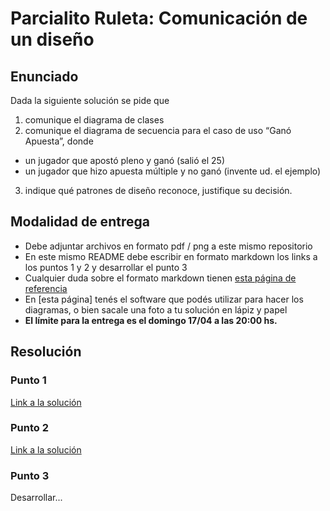 # Parcialito Ruleta: Comunicación de un diseño

## Enunciado

Dada la siguiente solución se pide que

1. comunique el diagrama de clases
2. comunique el diagrama de secuencia para el caso de uso “Ganó Apuesta”, donde
  - un jugador que apostó pleno y ganó (salió el 25)
  - un jugador que hizo apuesta múltiple y no ganó (invente ud. el ejemplo)
3. indique qué patrones de diseño reconoce, justifique su decisión.

## Modalidad de entrega

- Debe adjuntar archivos en formato pdf / png a este mismo repositorio
- En este mismo README debe escribir en formato markdown los links a los puntos 1 y 2 y desarrollar el punto 3
- Cualquier duda sobre el formato markdown tienen [esta página de referencia](https://www.markdownguide.org/cheat-sheet/)
- En [esta página] tenés el software que podés utilizar para hacer los diagramas, o bien sacale una foto a tu solución en lápiz y papel
- **El límite para la entrega es el domingo 17/04 a las 20:00 hs.**

## Resolución

### Punto 1
[Link a la solución]()

### Punto 2
[Link a la solución]()

### Punto 3

Desarrollar...

